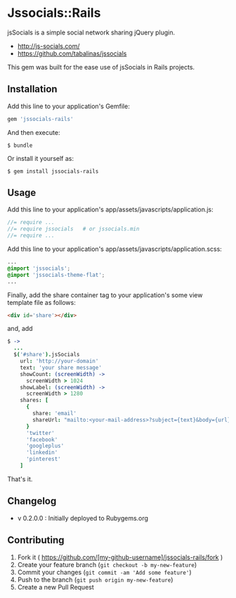 # Jssocials::Rails

jsSocials is a simple social network sharing jQuery plugin. 

  - http://js-socials.com/
  - https://github.com/tabalinas/jssocials

This gem was built for the ease use of jsSocials in Rails projects.

## Installation

Add this line to your application's Gemfile:

```ruby
gem 'jssocials-rails'
```

And then execute:

    $ bundle

Or install it yourself as:

    $ gem install jssocials-rails

## Usage

Add this line to your application's app/assets/javascripts/application.js:

```js
//= require ...
//= require jssocials   # or jssocials.min
//= require ...
```

Add this line to your application's app/assets/javascripts/application.scss:

```css
...
@import 'jssocials';    
@import 'jssocials-theme-flat';
...
```

Finally, add the share container tag to your application's some view template file as follows:

```html
<div id='share'></div>
```

and, add

```coffee
$ ->
  ...
  $('#share').jsSocials
    url: 'http://your-domain'
    text: 'your share message'
    showCount: (screenWidth) ->
      screenWidth > 1024
    showLabel: (screenWidth) ->
      screenWidth > 1280
    shares: [
      {
        share: 'email'
        shareUrl: "mailto:<your-mail-address>?subject={text}&body={url}"
      }
      'twitter'
      'facebook'
      'googleplus'
      'linkedin'
      'pinterest'
    ]  
```

That's it.

## Changelog

  - v 0.2.0.0 : Initially deployed to Rubygems.org

## Contributing

1. Fork it ( https://github.com/[my-github-username]/jssocials-rails/fork )
2. Create your feature branch (`git checkout -b my-new-feature`)
3. Commit your changes (`git commit -am 'Add some feature'`)
4. Push to the branch (`git push origin my-new-feature`)
5. Create a new Pull Request
